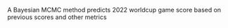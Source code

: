 A Bayesian MCMC method predicts 2022 worldcup game score based on previous scores and other metrics
